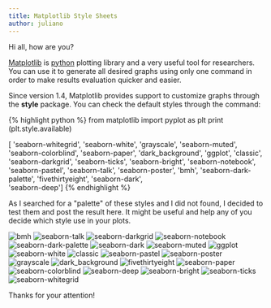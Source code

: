 ```yaml
---
title: Matplotlib Style Sheets
author: juliano
---
```


Hi all, how are you?

[Matplotlib](http://matplotlib.org/) is [python](http://python.org/) plotting library and a very useful tool for researchers. You can use it to generate all desired graphs using only one command in order to make results evaluation quicker and easier.

Since version 1.4, Matplotlib provides support to customize graphs through the **style** package.  You can check the default styles through the command:

{% highlight python %}
from matplotlib import pyplot as plt
print (plt.style.available)

[ 'seaborn-whitegrid', 
  'seaborn-white', 
  'grayscale', 
  'seaborn-muted', 
  'seaborn-colorblind', 
  'seaborn-paper', 
  'dark_background', 
  'ggplot', 'classic', 
  'seaborn-darkgrid', 
  'seaborn-ticks', 
  'seaborn-bright', 
  'seaborn-notebook', 
  'seaborn-pastel', 
  'seaborn-talk', 
  'seaborn-poster', 
  'bmh', 
  'seaborn-dark-palette', 
  'fivethirtyeight', 
  'seaborn-dark',  
  'seaborn-deep']
{% endhighlight %}

As I searched for a "palette" of these styles and I did not found, I decided to test them and post the result here. It might be useful and help any of you decide which style use in your plots.

![bmh](/assets/matplotlib/name_bmh.png)
![seaborn-talk](/assets/matplotlib/name_seaborn-talk.png)
![seaborn-darkgrid](/assets/matplotlib/name_seaborn-darkgrid.png)
![seaborn-notebook](/assets/matplotlib/name_seaborn-notebook.png)
![seaborn-dark-palette](/assets/matplotlib/name_seaborn-dark-palette.png)
![seaborn-dark](/assets/matplotlib/name_seaborn-dark.png)
![seaborn-muted](/assets/matplotlib/name_seaborn-muted.png)
![ggplot](/assets/matplotlib/name_ggplot.png)
![seaborn-white](/assets/matplotlib/name_seaborn-white.png)
![classic](/assets/matplotlib/name_classic.png)
![seaborn-pastel](/assets/matplotlib/name_seaborn-pastel.png)
![seaborn-poster](/assets/matplotlib/name_seaborn-poster.png)
![grayscale](/assets/matplotlib/name_grayscale.png)
![dark_background](/assets/matplotlib/name_dark_background.png)
![fivethirtyeight](/assets/matplotlib/name_fivethirtyeight.png)
![seaborn-paper](/assets/matplotlib/name_seaborn-paper.png)
![seaborn-colorblind](/assets/matplotlib/name_seaborn-colorblind.png)
![seaborn-deep](/assets/matplotlib/name_seaborn-deep.png)
![seaborn-bright](/assets/matplotlib/name_seaborn-bright.png)
![seaborn-ticks](/assets/matplotlib/name_seaborn-ticks.png)
![seaborn-whitegrid](/assets/matplotlib/name_seaborn-whitegrid.png)


Thanks for your attention!
